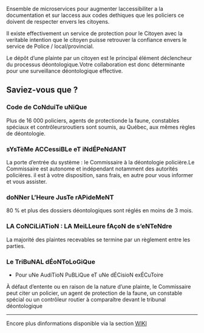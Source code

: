 Ensemble de microservices pour augmenter laccessibiliter a la documentation et sur laccess aux codes dethiques que les policiers ce doivent de respecter envers les citoyens.

Il existe effectivement un service de protection pour le Citoyen avec la veritable intention que le citoyen puisse retrouver la confiance envers le service de Police / local/provincial.

Le dépôt d’une plainte par un citoyen est le principal élément déclencheur du processus déontologique.Votre collaboration est donc déterminante pour une surveillance déontologique effective.


## Saviez-vous que ?
### Code de CoNduiTe uNiQue
Plus de 16 000 policiers, agents de protectionde la    faune, constables spéciaux et contrôleursroutiers sont soumis, au Québec, aux mêmes règles de déontologie.

### sYsTèMe ACCessiBLe eT iNdÉPeNdANT
La porte d’entrée du système : le Commissaire à   la déontologie policière.Le Commissaire est autonome et indépendant notamment des autorités policières. il est à votre disposition, sans frais, en autre pour vous informer et vous assister.

### doNNer L’Heure JusTe rAPideMeNT
80 % et plus des dossiers déontologiques sont réglés en moins de 3 mois.

### LA CoNCiLiATioN : LA MeiLLeure fAçoN de s’eNTeNdre
La majorité des plaintes recevables se termine par un règlement entre les parties.

### Le TriBuNAL dÉoNToLoGiQue 
-  Pour uNe  AudiTioN PuBLiQue  eT uNe  dÉCisioN exÉCuToire 

À défaut d’entente ou en raison de la nature d’une plainte, le Commissaire peut citer un policier, un agent de protection de la faune, un constable spécial ou un contrôleur routier à comparaître devant le tribunal déontologique

---------------
Encore plus dinformations disponible via la section [WIKI](https://github.com/BunkersCo/Citizen.smart.protection)

